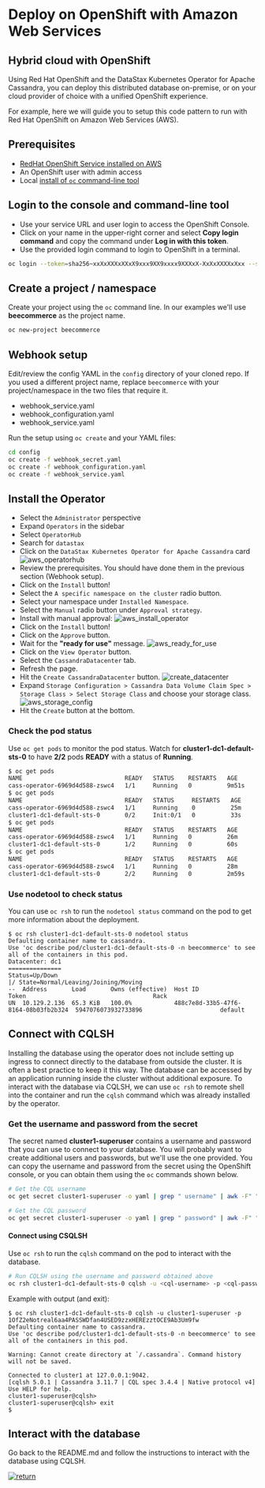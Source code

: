 # Deploy on OpenShift with Amazon Web Services

## Hybrid cloud with OpenShift

Using Red Hat OpenShift and the DataStax Kubernetes Operator for Apache Cassandra, you can deploy this distributed database on-premise, or on your cloud provider of choice with a unified OpenShift experience.

For example, here we will guide you to setup this code pattern to run with Red Hat OpenShift on Amazon Web Services (AWS).

## Prerequisites

* [RedHat OpenShift Service installed on AWS](https://docs.openshift.com/container-platform/4.8/installing/installing_aws/preparing-to-install-on-aws.html)
* An OpenShift user with admin access
* Local [install of `oc` command-line tool](https://docs.openshift.com/container-platform/4.8/installing/installing_aws/installing-aws-default.html#cli-installing-cli_installing-aws-default)

## Login to the console and command-line tool

* Use your service URL and user login to access the OpenShift Console.
* Click on your name in the upper-right corner and select **Copy login command** and copy the command under **Log in with this token**.
* Use the provided login command to login to OpenShift in a terminal.

```bash
oc login --token=sha256~xxXxXXXxXXxX9xxx9XX9xxxx9XXXxX-XxXxXXXXxXxx --server=https://api.your_url.openshiftapps.com:6443
```

## Create a project / namespace

Create your project using the `oc` command line. In our examples we'll use **beecommerce** as the project name.

```bash
oc new-project beecommerce
```

## Webhook setup

<!-- Maintainer note: The operator describes these prereqs and file contents. We could remove this and just say follow the instructions before you hit the `Install` button. Especially if these change over time! -->

Edit/review the config YAML in the `config` directory of your cloned repo. If you used a different project name, replace `beecommerce` with your project/namespace in the two files that require it.

* webhook_service.yaml
* webhook_configuration.yaml
* webhook_service.yaml

Run the setup using `oc create` and your YAML files:

```bash
cd config
oc create -f webhook_secret.yaml
oc create -f webhook_configuration.yaml
oc create -f webhook_service.yaml      
```

## Install the Operator

* Select the `Administrator` perspective
* Expand `Operators` in the sidebar
* Select `OperatorHub`
* Search for `datastax`
* Click on the `DataStax Kubernetes Operator for Apache Cassandra` card
  ![aws_operatorhub](images/aws_operatorhub.png)
* Review the prerequisites. You should have done them in the previous section (Webhook setup).
* Click on the `Install` button!
* Select the `A specific namespace on the cluster` radio button.
* Select your namespace under `Installed Namespace`.
* Select the `Manual` radio button under `Approval strategy`.
* Install with manual approval:
  ![aws_install_operator](images/aws_install_operator.png)
* Click on the `Install` button!
* Click on the `Approve` button.
* Wait for the **"ready for use"** message.
   ![aws_ready_for_use](images/aws_ready_for_use.png)
* Click on the `View Operator` button.
* Select the `CassandraDatacenter` tab.
* Refresh the page.
* Hit the `Create CassandraDatacenter` button.
  ![create_datacenter](images/create_datacenter.png)
* Expand `Storage Configuration > Cassandra Data Volume Claim Spec >  Storage Class > Select Storage Class` and choose your storage class.  <!-- Maintainers note: using gp2 -->
  ![aws_storage_config](images/aws_storage_config.png)
* Hit the `Create` button at the bottom.

### Check the pod status

Use `oc get pods` to monitor the pod status. Watch for **cluster1-dc1-default-sts-0** to have **2/2** pods **READY** with a status of **Running**.

```bash
$ oc get pods
NAME                             READY   STATUS    RESTARTS   AGE
cass-operator-6969d4d588-zswc4   1/1     Running   0          9m51s
$ oc get pods
NAME                             READY   STATUS     RESTARTS   AGE
cass-operator-6969d4d588-zswc4   1/1     Running    0          25m
cluster1-dc1-default-sts-0       0/2     Init:0/1   0          33s
$ oc get pods
NAME                             READY   STATUS    RESTARTS   AGE
cass-operator-6969d4d588-zswc4   1/1     Running   0          26m
cluster1-dc1-default-sts-0       1/2     Running   0          60s
$ oc get pods
NAME                             READY   STATUS    RESTARTS   AGE
cass-operator-6969d4d588-zswc4   1/1     Running   0          28m
cluster1-dc1-default-sts-0       2/2     Running   0          2m59s
```

### Use nodetool to check status

You can use `oc rsh` to run the `nodetool status` command on the pod to get more information about the deployment.

```shell
$ oc rsh cluster1-dc1-default-sts-0 nodetool status
Defaulting container name to cassandra.
Use 'oc describe pod/cluster1-dc1-default-sts-0 -n beecommerce' to see all of the containers in this pod.
Datacenter: dc1
===============
Status=Up/Down
|/ State=Normal/Leaving/Joining/Moving
--  Address       Load       Owns (effective)  Host ID                               Token                                    Rack
UN  10.129.2.136  65.3 KiB   100.0%            488c7e8d-33b5-47f6-8164-08b03fb2b324  5947076073932733896                      default
```

## Connect with CQLSH

Installing the database using the operator does not include setting up ingress to connect directly to the database from outside the cluster. It is often a best practice to keep it this way. The database can be accessed by an application running inside the cluster without additional exposure. To interact with the database via CQLSH, we can use `oc rsh` to remote shell into the container and run the `cqlsh` command which was already installed by the operator.

### Get the username and password from the secret

The secret named **cluster1-superuser** contains a username and password that you can use to connect to your database. You will probably want to create additional users and passwords, but we'll use the one provided. You can copy the username and password from the secret using the OpenShift console, or you can obtain them using the `oc` commands shown below.

```bash
# Get the CQL username
oc get secret cluster1-superuser -o yaml | grep " username" | awk -F" " '{print $2}' | base64 -d && echo ""

# Get the CQL password
oc get secret cluster1-superuser -o yaml | grep " password" | awk -F" " '{print $2}' | base64 -d && echo ""

```

#### Connect using CSQLSH

Use `oc rsh` to run the `cqlsh` command on the pod to interact with the database.

```sh
# Run CQLSH using the username and password obtained above
oc rsh cluster1-dc1-default-sts-0 cqlsh -u <cql-username> -p <cql-password>
```

Example with output (and exit):

```shell
$ oc rsh cluster1-dc1-default-sts-0 cqlsh -u cluster1-superuser -p 1OfZ2eNotreal6aa4PASSWDfan4USED9zzxHEREzztOCE9Ab3Um9fw 
Defaulting container name to cassandra.
Use 'oc describe pod/cluster1-dc1-default-sts-0 -n beecommerce' to see all of the containers in this pod.

Warning: Cannot create directory at `/.cassandra`. Command history will not be saved.

Connected to cluster1 at 127.0.0.1:9042.
[cqlsh 5.0.1 | Cassandra 3.11.7 | CQL spec 3.4.4 | Native protocol v4]
Use HELP for help.
cluster1-superuser@cqlsh>
cluster1-superuser@cqlsh> exit
$ 
```

## Interact with the database

Go back to the README.md and follow the instructions to interact with the database using CQLSH.

[![return](https://raw.githubusercontent.com/IBM/pattern-utils/master/deploy-buttons/return.png)](../../README.md#4-use-the-web-app)
